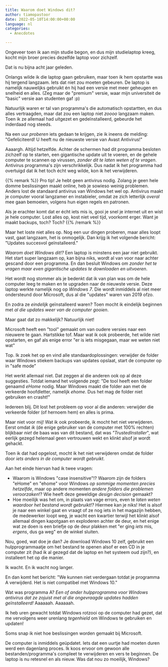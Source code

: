```yaml
---
title: Waarom doet Windows dit?
author: tiamopastoor
date: 2022-05-10T14:00:00+00:00
language: nl
categories:
  - Anecdotes

---
```

Ongeveer toen ik aan mijn studie begon, en dus mijn studielaptop kreeg, kocht mijn broer precies dezelfde laptop voor zichzelf. 

Dat is nu bijna acht jaar geleden.

Onlangs wilde ik die laptop gaan gebruiken, maar toen ik hem opstartte was hij tergend langzaam. Iets dat niet zou moeten gebeuren. De laptop is namelijk nauwelijks gebruikt én hij had een versie met meer geheugen en snelheid en alles. (Zeg maar de "premium" versie, waar mijn universiteit de "basic" versie aan studenten gaf :p)

Natuurlijk waren er tal van programma's die automatisch opstartten, en dus alles vertraagden, maar dat zou een laptop niet _zoooo_ langzaam maken. Toen ik ze allemaal had uitgezet en gedeïnstalleerd, gebeurde het inderdaad nog steeds.

Na een uur _proberen_ iets gedaan te krijgen, zie ik ineens de melding: "Gefeliciteerd! U heeft nu de nieuwste versie van Avast Antivirus!"

Aaaargh. Altijd hetzelfde. Achter de schermen had dit programma besloten zichzelf op te starten, een gigantische update uit te voeren, en de gehele computer te scannen op virussen, _zonder dit te laten weten of te vragen_. Antivirus programma's zijn verschrikkelijk. Dus nadat ik het programma had overtuigd dat ik het toch écht weg wilde, kon ik het verwijderen.

{{% remark %}}
Pro tip! Je hebt geen antivirus nodig. Zolang je geen hele domme beslissingen maakt online, heb je sowieso weinig problemen. Anders lost de standaard antivirus van Windows het wel op. Antivirus maakt je computer vooral langzamer en instabieler, omdat ze zich letterlijk _overal_ mee gaan bemoeien, volgens hun eigen regels en patronen.

Als je erachter komt dat er écht iets mis is, gooi je snel je internet uit en wist je hele computer. Lost alles op, kost niet veel tijd, voorkomt erger. Want je maakt backups, toch? Toch?
{{% /remark %}}

Maar het loste niet alles op. Nog een uur dingen proberen, maar alles loopt vast, gaat langzaam, het is onmogelijk. Dan krijg ik het volgende bericht: "Updates succesvol geïnstalleerd."

_Waarom doet Windows dit!?_ Een laptop is minstens een jaar niet gebruikt. Het start super langzaam op, kan bijna niks, wordt al van voor naar achter gescand door een programma. En dan besluit Windows om _zonder het te vragen maar even gigantische updates te downloaden en uitvoeren_.

Het wordt nog stommer als je bedenkt dat ik van plan was om de hele computer leeg te maken en te upgraden naar de nieuwste versie. Deze laptop werkte namelijk nog op _Windows 7_. Die wordt inmiddels al niet meer ondersteund door Microsoft, dus al die "updates" waren van 2019 ofzo.

En zodra ze _eindelijk_ geïnstalleerd waren? Toen mocht ik eindelijk beginnen met _al die updates weer van de computer gooien_.

Maar gaat dat zo makkelijk? Natuurlijk niet!

Microsoft heeft een "tool" gemaakt om van oudere versies naar een nieuwere te gaan. Hartstikke tof. Maar wat ik ook probeerde, het wilde niet opstarten, en gaf als enige error "er is iets misgegaan, maar we weten niet wat"

Top. Ik zoek het op en vind alle standaardoplossingen: verwijder de folder waar Windows stiekem backups van updates opslaat, start de computer op in "safe mode"

Het werkt allemaal niet. Dat zeggen al die anderen ook op al deze suggesties. Totdat iemand het volgende zegt: "De tool heeft een folder genaamd _eHome_ nodig. Maar Windows maakt die folder aan met de verkeerde hoofdletter, namelijk _ehome_. Dus het mag de folder niet gebruiken en crasht!"

Iedereen blij. Dit lost het probleem op voor al die anderen: verwijder die verkeerde folder (of hernoem hem) en alles is prima.

Maar niet voor mij! Wat ik ook probeerde, ik mocht het niet verwijderen. Eerst omdat _ik_ (de enige gebruiker van de computer met 100% rechten) blijkbaar _niet_ de baas was van dit bestand, dat was _"TrustedInstaller_", wat eerlijk gezegd helemaal geen vertrouwen wekt en klinkt alsof je wordt gehackt.

Toen ik dat had opgelost, mocht ik het niet verwijderen omdat de folder door _iets anders in de computer wordt gebruikt_.

Aan het einde hiervan had ik twee vragen:

  * Waarom is Windows "case insensitive"!? Waarom zijn de folders "eHome" en "ehome" voor Windows  _op sommige momenten precies hetzelfde_, maar op andere momenten _andere folders die problemen veroorzaken_!? Wie heeft deze geweldige _design decision_ gemaakt?
  * Hoe moeilijk was het om, in plaats van vage errors, even te _laten weten waardoor het bestand wordt gebruikt!?_ Hiermee kan je niks! Het is alsof je naar een winkel gaat en vraagt of ze nog iets in het magazijn hebben, de medewerker loopt weg, je wacht een kwartier terwijl het klinkt alsof allemaal dingen kapotgaan en exploderen achter de deur, en het enige wat ze doen is een briefje op de deur plakken met "er ging _iets_ mis, _ergens_, dus ga weg" en de winkel sluiten.

Nou, goed, wat doe je dan? Je download Windows 10 zelf, gebruikt een hulpprogrammaatje om het bestand te openen alsof er een CD in je computer zit (had ik al gezegd dat de laptop en het systeem oud zijn?), en installeert het op die manier.

Ik wacht. En ik wacht nog langer. 

En dan komt het bericht: "We kunnen niet verdergaan totdat je programma A verwijderd. Het is niet compatibel met Windows 10."

Wat was programma A? _Een of ander hulpprogramma voor Windows antivirus dat ze zojuist met al die ongevraagde updates hadden geïnstalleerd!_ Aaaaaah. Aaaaaah.

Ik heb uren gewacht totdat Windows rotzooi op de computer had gezet, dat me vervolgens weer urenlang _tegenhield_ om Windows te gebruiken en updaten!

Soms snap ik niet hoe beslissingen worden gemaakt bij Microsoft.

De computer is inmiddels geüpdatet. Iets dat een uurtje had moeten duren werd een dagenlang proces. Ik koos ervoor om gewoon alle bestanden/programma's compleet te verwijderen en vers te beginnen. De laptop is nu retesnel en als nieuw. Was dat nou zo moeilijk, Windows?